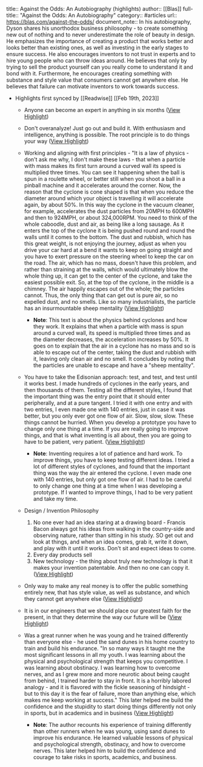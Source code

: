 title:: Against the Odds: An Autobiography (highlights)
author:: [[Blas]]
full-title:: "Against the Odds: An Autobiography"
category:: #articles
url:: https://blas.com/against-the-odds/
document_note:: In his autobiography, Dyson shares his unorthodox business philosophy - to create something new out of nothing and to never underestimate the role of beauty in design. He emphasizes the importance of creating a product that works better and looks better than existing ones, as well as investing in the early stages to ensure success. He also encourages inventors to not trust in experts and to hire young people who can throw ideas around. He believes that only by trying to sell the product yourself can you really come to understand it and bond with it. Furthermore, he encourages creating something with substance and style value that consumers cannot get anywhere else. He believes that failure can motivate inventors to work towards success.

- Highlights first synced by [[Readwise]] [[Feb 19th, 2023]]
	- Anyone can become an expert in anything in six months ([View Highlight](https://read.readwise.io/read/01gskfpq6k3dnvw4cs5xa22tke))
	- Don't overanalyze! Just go out and build it. With enthusiasm and intelligence, anything is possible. The root principle is to do things your way ([View Highlight](https://read.readwise.io/read/01gskfpxq9m7wagbh9263bkfgh))
	- Working and aligning with first principles - "It is a law of physics - don't ask me why, I don't make these laws - that when a particle with mass makes its first turn around a curved wall its speed is multiplied three times. You can see it happening when the ball is spun in a roulette wheel, or better still when you shoot a ball in a pinball machine and it accelerates around the corner. Now, the reason that the cyclone is cone shaped is that when you reduce the diameter around which your object is travelling it will accelerate again, by about 50%. In this way the cyclone in the vacuum cleaner, for example, accelerates the dust particles from 20MPH to 600MPH and then to 924MPH, or about 324,000RPM. You need to think of the whole caboodle, dust and air, as being like a long sausage. As it enters the top of the cyclone it is being pushed round and round the walls until it comes to the bottom. The dust and rubbish, which has this great weight, is not enjoying the journey, adjust as when you drive your car hard at a bend it wants to keep on going straight and you have to exert pressure on the steering wheel to keep the car on the road. The air, which has no mass, doesn't have this problem, and rather than straining at the walls, which would ultimately blow the whole thing up, it can get to the center of the cyclone, and take the easiest possible exit. So, at the top of the cyclone, in the middle is a chimney. The air happily escapes out of the whole; the particles cannot. Thus, the only thing that can get out is pure air, so no expelled dust, and no smells. Like so many industrialists, the particle has an insurmountable sheep mentality ([View Highlight](https://read.readwise.io/read/01gskfq5k05d50bk2teaaksnax))
		- **Note**: This text is about the physics behind cyclones and how they work. It explains that when a particle with mass is spun around a curved wall, its speed is multiplied three times and as the diameter decreases, the acceleration increases by 50%. It goes on to explain that the air in a cyclone has no mass and so is able to escape out of the center, taking the dust and rubbish with it, leaving only clean air and no smell. It concludes by noting that the particles are unable to escape and have a "sheep mentality".
	- You have to take the Edisonian approach: test, and test, and test until it works best. I made hundreds of cyclones in the early years, and then thousands of them. Testing all the different styles, I found that the important thing was the entry point that it should enter peripherally, and at a pure tangent. I tried it with one entry and with two entries, I even made one with 140 entries, just in case it was better, but you only ever got one flow of air. Slow, slow, slow. These things cannot be hurried. When you develop a prototype you have to change only one thing at a time. If you are really going to improve things, and that is what inventing is all about, then you are going to have to be patient, very patient. ([View Highlight](https://read.readwise.io/read/01gskfr7nmwcg44pr8cwva5cs7))
		- **Note**: Inventing requires a lot of patience and hard work. To improve things, you have to keep testing different ideas. I tried a lot of different styles of cyclones, and found that the important thing was the way the air entered the cyclone. I even made one with 140 entries, but only got one flow of air. I had to be careful to only change one thing at a time when I was developing a prototype. If I wanted to improve things, I had to be very patient and take my time.
	- Design / Invention Philosophy
	  
	  1.  No one ever had an idea staring at a drawing board - Francis Bacon always got his ideas from walking in the country-side and observing nature, rather than sitting in his study. SO get out and look at things, and when an idea comes, grab it, write it down, and play with it until it works. Don't sit and expect ideas to come.
	  2.  Every day products sell
	  3.  New technology - the thing about truly new technology is that it makes your invention patentable. And then no one can copy it. ([View Highlight](https://read.readwise.io/read/01gskfs7ymz8wqega0x84rmvf4))
	- Only way to make any real money is to offer the public something entirely new, that has style value, as well as substance, and which they cannot get anywhere else ([View Highlight](https://read.readwise.io/read/01gskfsm3xhd0cw4mpp3htwkx8))
	- It is in our engineers that we should place our greatest faith for the present, in that they determine the way our future will be ([View Highlight](https://read.readwise.io/read/01gskftrxzcxh7zk1rhvqqqzej))
	- Was a great runner when he was young and he trained differently than everyone else - he used the sand dunes in his home country to train and build his endurance. "In so many ways it taught me the most significant lessons in all my youth. I was learning about the physical and psychological strength that keeps you competitive. I was learning about obstinacy. I was learning how to overcome nerves, and as I grew more and more neurotic about being caught from behind, I trained harder to stay in front. It is a horribly labored analogy - and it is flavored with the fickle seasoning of hindsight - but to this day it is the fear of failure, more than anything else, which makes me keep working at success." This later helped me build the confidence and the stupidity to start doing things differently not only in sports, but in academics and in business ([View Highlight](https://read.readwise.io/read/01gskfv4mp49sg4k8rnewc505j))
		- **Note**: The author recounts his experience of training differently than other runners when he was young, using sand dunes to improve his endurance. He learned valuable lessons of physical and psychological strength, obstinacy, and how to overcome nerves. This later helped him to build the confidence and courage to take risks in sports, academics, and business.